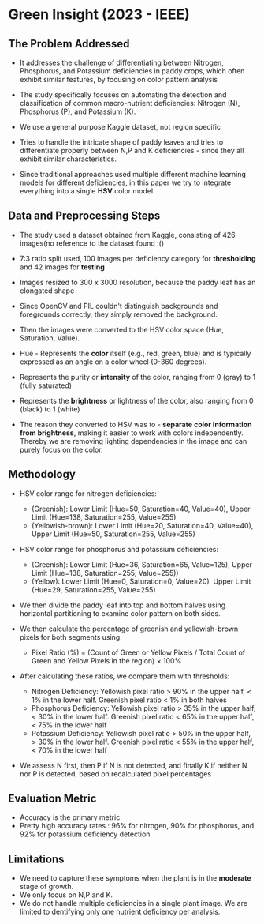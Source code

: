 # Green Insight (2023 - IEEE)

## The Problem Addressed

- It addresses the challenge of differentiating between Nitrogen, Phosphorus, and Potassium deficiencies in paddy crops, which often exhibit similar features, by focusing on color pattern analysis

- The study specifically focuses on automating the detection and classification of common macro-nutrient deficiencies: Nitrogen (N), Phosphorus (P), and Potassium (K).
- We use a general purpose Kaggle dataset, not region specific
- Tries to handle the intricate shape of paddy leaves and tries to differentiate properly between N,P and K deficiencies - since they all exhibit similar characteristics.
- Since traditional approaches used multiple different machine learning models for different deficiencies, in this paper we try to integrate everything into a single **HSV** color model



## Data and Preprocessing Steps

- The study used a dataset obtained from Kaggle, consisting of 426 images(no reference to the dataset found :()

- 7:3 ratio split used, 100 images per deficiency category for **thresholding** and 42 images for **testing** 
- Images resized to 300 x 3000 resolution, because the paddy leaf has an elongated shape
- Since OpenCV and PIL couldn't distinguish backgrounds and foregrounds correctly, they simply removed the background.
- Then the images were converted to the HSV color space (Hue, Saturation, Value).
- Hue - Represents the **color** itself (e.g., red, green, blue) and is typically expressed as an angle on a color wheel (0-360 degrees). 
-  Represents the purity or **intensity** of the color, ranging from 0 (gray) to 1 (fully saturated)
- Represents the **brightness** or lightness of the color, also ranging from 0 (black) to 1 (white)
- The reason they converted to HSV was to - **separate color information from brightness**, making it easier to work with colors independently. Thereby we are removing lighting dependencies in the image and can purely focus on the color.

## Methodology

- HSV color range for nitrogen deficiencies:

    - (Greenish): Lower Limit (Hue=50, Saturation=40, Value=40), Upper Limit (Hue=138, Saturation=255, Value=255)
    - (Yellowish-brown): Lower Limit (Hue=20, Saturation=40, Value=40), Upper Limit (Hue=50, Saturation=255, Value=255)

- HSV color range for phosphorus and potassium deficiencies:
    - (Greenish): Lower Limit (Hue=36, Saturation=65, Value=125), Upper Limit (Hue=138, Saturation=255, Value=255))
    - (Yellow): Lower Limit (Hue=0, Saturation=0, Value=20), Upper Limit (Hue=29, Saturation=255, Value=255)

- We then divide the paddy leaf into top and bottom halves using horizontal partitioning to examine color pattern on both sides.

- We then calculate the percentage of greenish and yellowish-brown pixels for both segments using:

    - Pixel Ratio (%) = (Count of Green or Yellow Pixels / Total Count of Green and Yellow Pixels in the region) × 100%

- After calculating these ratios, we compare them with thresholds:
    - Nitrogen Deficiency: Yellowish pixel ratio > 90% in the upper half, < 1% in the lower half. Greenish pixel ratio < 1% in both halves
    - Phosphorus Deficiency: Yellowish pixel ratio > 35% in the upper half, < 30% in the lower half. Greenish pixel ratio < 65% in the upper half, < 75% in the lower half
    - Potassium Deficiency: Yellowish pixel ratio > 50% in the upper half, > 30% in the lower half. Greenish pixel ratio < 55% in the upper half, < 70% in the lower half

- We assess N first, then P if N is not detected, and finally K if neither N nor P is detected, based on recalculated pixel percentages

## Evaluation Metric

- Accuracy is the primary metric
- Pretty high accuracy rates : 96% for nitrogen, 90% for phosphorus, and 92% for potassium deficiency detection 

## Limitations

- We need to capture these symptoms when the plant is in the **moderate** stage of growth.
- We only focus on N,P and K.
- We do not handle multiple deficiencies in a single plant image. We are limited to dentifying only one nutrient deficiency per analysis. 
